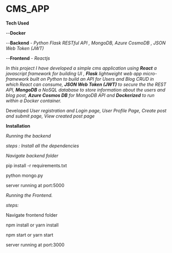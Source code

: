 # CMS_APP

**Tech Used**

--**Docker**

--**Backend** - *Python Flask RESTful API , MongoDB, Azure CosmoDB , JSON Web Token (JWT)*

--**Frontend** - *Reactjs*

*In this project I have developed a simple cms application using **React** a javascript framework for building UI ,
**Flask** lightweight web app micro-framework built on Python to build an API for Users and Blog CRUD in which React can consume,
**JSON Web Token (JWT)** to secure the the REST API,
**MongoDB** a  NoSQL database to store information about the users and blog post,
**Azure Cosmos DB** for MongoDB API 
and **Dockerized** to run within a Docker container.* 

 Developed
*User registration and Login page,
User Profile Page,
Create post and submit page,
View created post page*

**Installation**

*Running the backend*

*steps : Install all the dependencies*

*Navigate backend folder*

pip install -r requirements.txt

python mongo.py

server running at port:5000

*Running the Frontend.*

*steps:*

Navigate frontend folder 

npm install or yarn install

npm start or yarn start

server running at port:3000




